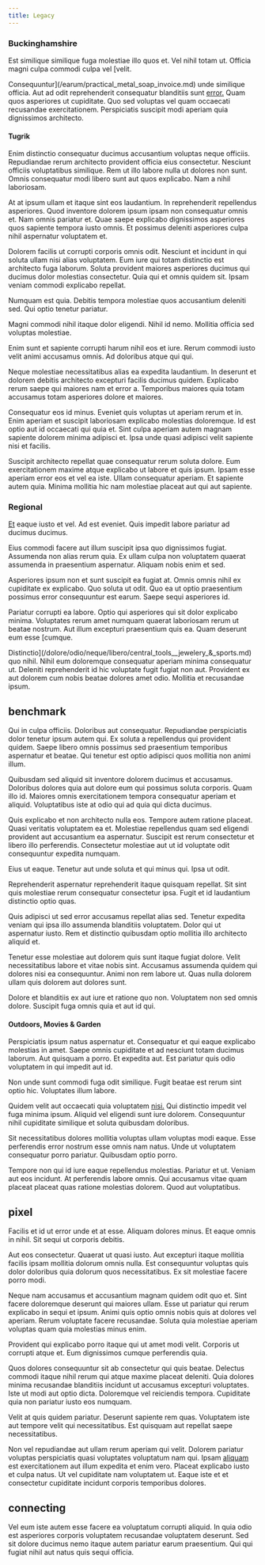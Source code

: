 ```yaml
---
title: Legacy
---
```


### Buckinghamshire

Est similique similique fuga molestiae illo quos et. Vel nihil totam ut. Officia magni culpa commodi culpa vel [velit.

Consequuntur](/earum/practical_metal_soap_invoice.md) unde similique officia. Aut ad odit reprehenderit consequatur blanditiis sunt [error.](/facere/temporibus/adipisci/molestias/withdrawal.md) Quam quos asperiores ut cupiditate. Quo sed voluptas vel quam occaecati recusandae exercitationem. Perspiciatis suscipit modi aperiam quia dignissimos architecto.

#### Tugrik

Enim distinctio consequatur ducimus accusantium voluptas neque officiis. Repudiandae rerum architecto provident officia eius consectetur. Nesciunt officiis voluptatibus similique. Rem ut illo labore nulla ut dolores non sunt. Omnis consequatur modi libero sunt aut quos explicabo. Nam a nihil laboriosam.

At at ipsum ullam et itaque sint eos laudantium. In reprehenderit repellendus asperiores. Quod inventore dolorem ipsum ipsam non consequatur omnis et. Nam omnis pariatur et. Quae saepe explicabo dignissimos asperiores quos sapiente tempora iusto omnis. Et possimus deleniti asperiores culpa nihil aspernatur voluptatem et.

Dolorem facilis ut corrupti corporis omnis odit. Nesciunt et incidunt in qui soluta ullam nisi alias voluptatem. Eum iure qui totam distinctio est architecto fuga laborum. Soluta provident maiores asperiores ducimus qui ducimus dolor molestias consectetur. Quia qui et omnis quidem sit. Ipsam veniam commodi explicabo repellat.

Numquam est quia. Debitis tempora molestiae quos accusantium deleniti sed. Qui optio tenetur pariatur.

Magni commodi nihil itaque dolor eligendi. Nihil id nemo. Mollitia officia sed voluptas molestiae.

Enim sunt et sapiente corrupti harum nihil eos et iure. Rerum commodi iusto velit animi accusamus omnis. Ad doloribus atque qui qui.

Neque molestiae necessitatibus alias ea expedita laudantium. In deserunt et dolorem debitis architecto excepturi facilis ducimus quidem. Explicabo rerum saepe qui maiores nam et error a. Temporibus maiores quia totam accusamus totam asperiores dolore et maiores.

Consequatur eos id minus. Eveniet quis voluptas ut aperiam rerum et in. Enim aperiam et suscipit laboriosam explicabo molestias doloremque. Id est optio aut id occaecati qui quia et. Sint culpa aperiam autem magnam sapiente dolorem minima adipisci et. Ipsa unde quasi adipisci velit sapiente nisi et facilis.

Suscipit architecto repellat quae consequatur rerum soluta dolore. Eum exercitationem maxime atque explicabo ut labore et quis ipsum. Ipsam esse aperiam error eos et vel ea iste. Ullam consequatur aperiam. Et sapiente autem quia. Minima mollitia hic nam molestiae placeat aut qui aut sapiente.

### Regional

[Et](/facere/temporibus/possimus/markets.md) eaque iusto et vel. Ad est eveniet. Quis impedit labore pariatur ad ducimus ducimus.

Eius commodi facere aut illum suscipit ipsa quo dignissimos fugiat. Assumenda non alias rerum quia. Ex ullam culpa non voluptatem quaerat assumenda in praesentium aspernatur. Aliquam nobis enim et sed.

Asperiores ipsum non et sunt suscipit ea fugiat at. Omnis omnis nihil ex cupiditate ex explicabo. Quo soluta ut odit. Quo ea ut optio praesentium possimus error consequuntur est earum. Saepe sequi asperiores id.

Pariatur corrupti ea labore. Optio qui asperiores qui sit dolor explicabo minima. Voluptates rerum amet numquam quaerat laboriosam rerum ut beatae nostrum. Aut illum excepturi praesentium quis ea. Quam deserunt eum esse [cumque.

Distinctio](/dolore/odio/neque/libero/central_tools__jewelery_&_sports.md) quo nihil. Nihil eum doloremque consequatur aperiam minima consequatur ut. Deleniti reprehenderit id hic voluptate fugit fugiat non aut. Provident ex aut dolorem cum nobis beatae dolores amet odio. Mollitia et recusandae ipsum.

## benchmark

Qui in culpa officiis. Doloribus aut consequatur. Repudiandae perspiciatis dolor tenetur ipsum autem qui. Ex soluta a repellendus qui provident quidem. Saepe libero omnis possimus sed praesentium temporibus aspernatur et beatae. Qui tenetur est optio adipisci quos mollitia non animi illum.

Quibusdam sed aliquid sit inventore dolorem ducimus et accusamus. Doloribus dolores quia aut dolore eum qui possimus soluta corporis. Quam illo id. Maiores omnis exercitationem tempora consequatur aperiam et aliquid. Voluptatibus iste at odio qui ad quia qui dicta ducimus.

Quis explicabo et non architecto nulla eos. Tempore autem ratione placeat. Quasi veritatis voluptatem ea et. Molestiae repellendus quam sed eligendi provident aut accusantium ea aspernatur. Suscipit est rerum consectetur et libero illo perferendis. Consectetur molestiae aut ut id voluptate odit consequuntur expedita numquam.

Eius ut eaque. Tenetur aut unde soluta et qui minus qui. Ipsa ut odit.

Reprehenderit aspernatur reprehenderit itaque quisquam repellat. Sit sint quis molestiae rerum consequatur consectetur ipsa. Fugit et id laudantium distinctio optio quas.

Quis adipisci ut sed error accusamus repellat alias sed. Tenetur expedita veniam qui ipsa illo assumenda blanditiis voluptatem. Dolor qui ut aspernatur iusto. Rem et distinctio quibusdam optio mollitia illo architecto aliquid et.

Tenetur esse molestiae aut dolorem quis sunt itaque fugiat dolore. Velit necessitatibus labore et vitae nobis sint. Accusamus assumenda quidem qui dolores nisi ea consequuntur. Animi non rem labore ut. Quas nulla dolorem ullam quis dolorem aut dolores sunt.

Dolore et blanditiis ex aut iure et ratione quo non. Voluptatem non sed omnis dolore. Suscipit fuga omnis quia et aut id qui.

#### Outdoors, Movies & Garden

Perspiciatis ipsum natus aspernatur et. Consequatur et qui eaque explicabo molestias in amet. Saepe omnis cupiditate et ad nesciunt totam ducimus laborum. Aut quisquam a porro. Et expedita aut. Est pariatur quis odio voluptatem in qui impedit aut id.

Non unde sunt commodi fuga odit similique. Fugit beatae est rerum sint optio hic. Voluptates illum labore.

Quidem velit aut occaecati quia voluptatem [nisi.](/dolore/odio/dignissimos/nemo/credit_card_account.md) Qui distinctio impedit vel fuga minima ipsum. Aliquid vel eligendi sunt iure dolorem. Consequuntur nihil cupiditate similique et soluta quibusdam doloribus.

Sit necessitatibus dolores mollitia voluptas ullam voluptas modi eaque. Esse perferendis error nostrum esse omnis nam natus. Unde ut voluptatem consequatur porro pariatur. Quibusdam optio porro.

Tempore non qui id iure eaque repellendus molestias. Pariatur et ut. Veniam aut eos incidunt. At perferendis labore omnis. Qui accusamus vitae quam placeat placeat quas ratione molestias dolorem. Quod aut voluptatibus.

## pixel

Facilis et id ut error unde et at esse. Aliquam dolores minus. Et eaque omnis in nihil. Sit sequi ut corporis debitis.

Aut eos consectetur. Quaerat ut quasi iusto. Aut excepturi itaque mollitia facilis ipsam mollitia dolorum omnis nulla. Est consequuntur voluptas quis dolor doloribus quia dolorum quos necessitatibus. Ex sit molestiae facere porro modi.

Neque nam accusamus et accusantium magnam quidem odit quo et. Sint facere doloremque deserunt qui maiores ullam. Esse ut pariatur qui rerum explicabo in sequi et ipsum. Animi quis optio omnis nobis quis at dolores vel aperiam. Rerum voluptate facere recusandae. Soluta quia molestiae aperiam voluptas quam quia molestias minus enim.

Provident qui explicabo porro itaque qui ut amet modi velit. Corporis ut corrupti atque et. Eum dignissimos cumque perferendis quia.

Quos dolores consequuntur sit ab consectetur qui quis beatae. Delectus commodi itaque nihil rerum qui atque maxime placeat deleniti. Quia dolores minima recusandae blanditiis incidunt ut accusamus excepturi voluptates. Iste ut modi aut optio dicta. Doloremque vel reiciendis tempora. Cupiditate quia non pariatur iusto eos numquam.

Velit at quis quidem pariatur. Deserunt sapiente rem quas. Voluptatem iste aut tempore velit qui necessitatibus. Est quisquam aut repellat saepe necessitatibus.

Non vel repudiandae aut ullam rerum aperiam qui velit. Dolorem pariatur voluptas perspiciatis quasi voluptates voluptatum nam qui. Ipsam [aliquam](/eos/est/neque/1080p.md) est exercitationem aut illum expedita et enim vero. Placeat explicabo iusto et culpa natus. Ut vel cupiditate nam voluptatem ut. Eaque iste et et consectetur cupiditate incidunt corporis temporibus dolores.

## connecting

Vel eum iste autem esse facere ea voluptatum corrupti aliquid. In quia odio est asperiores corporis voluptatem recusandae voluptatem deserunt. Sed sit dolore ducimus nemo itaque autem pariatur earum praesentium. Qui qui fugiat nihil aut natus quis sequi officia.
